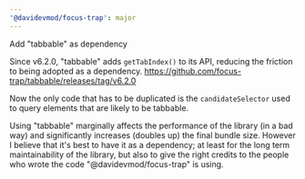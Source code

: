 ```yaml
---
'@davidevmod/focus-trap': major
---
```


Add "tabbable" as dependency

Since v6.2.0, "tabbable" adds `getTabIndex()` to its API, reducing the friction to being adopted as a dependency.
https://github.com/focus-trap/tabbable/releases/tag/v6.2.0

Now the only code that has to be duplicated is the `candidateSelector` used to query elements that are likely to be tabbable.

Using "tabbable" marginally affects the performance of the library (in a bad way) and significantly increases (doubles up) the final bundle size.
However I believe that it's best to have it as a dependency; at least for the long term maintainability of the library, but also to give the right credits to the people who wrote the code "@davidevmod/focus-trap" is using.
